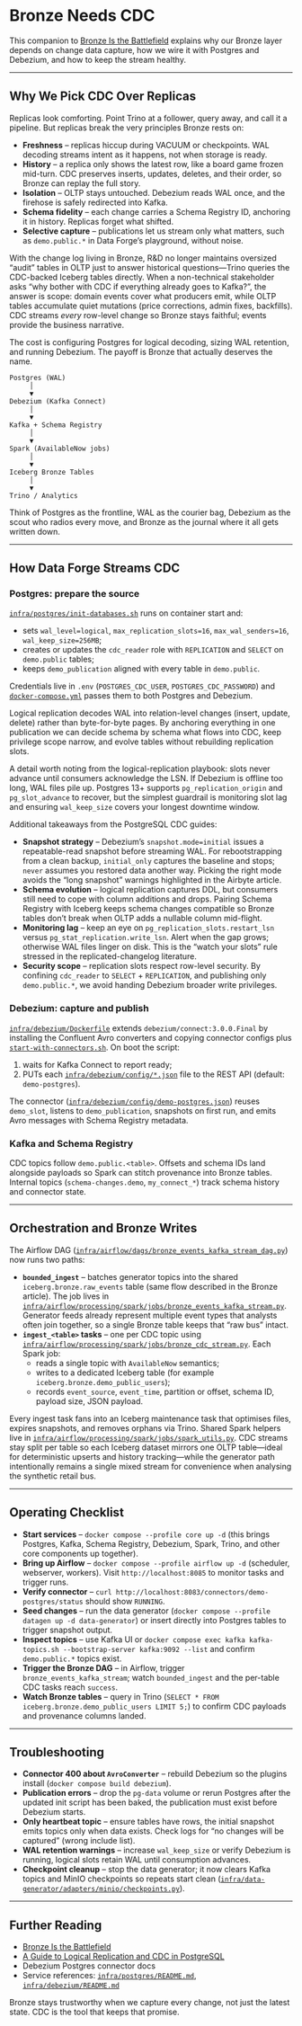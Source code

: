 # Bronze Needs CDC

This companion to [Bronze Is the Battlefield](bronze-is-the-battlefield.md) explains why our Bronze layer depends on change data capture, how we wire it with Postgres and Debezium, and how to keep the stream healthy.

---

## Why We Pick CDC Over Replicas

Replicas look comforting. Point Trino at a follower, query away, and call it a pipeline. But replicas break the very principles Bronze rests on:

- **Freshness** – replicas hiccup during VACUUM or checkpoints. WAL decoding streams intent as it happens, not when storage is ready.
- **History** – a replica only shows the latest row, like a board game frozen mid-turn. CDC preserves inserts, updates, deletes, and their order, so Bronze can replay the full story.
- **Isolation** – OLTP stays untouched. Debezium reads WAL once, and the firehose is safely redirected into Kafka.
- **Schema fidelity** – each change carries a Schema Registry ID, anchoring it in history. Replicas forget what shifted.
- **Selective capture** – publications let us stream only what matters, such as `demo.public.*` in Data Forge’s playground, without noise.

With the change log living in Bronze, R&D no longer maintains oversized “audit” tables in OLTP just to answer historical questions—Trino queries the CDC-backed Iceberg tables directly. When a non-technical stakeholder asks “why bother with CDC if everything already goes to Kafka?”, the answer is scope: domain events cover what producers emit, while OLTP tables accumulate quiet mutations (price corrections, admin fixes, backfills). CDC streams *every* row-level change so Bronze stays faithful; events provide the business narrative.

The cost is configuring Postgres for logical decoding, sizing WAL retention, and running Debezium. The payoff is Bronze that actually deserves the name.

```
Postgres (WAL)
     │
     ▼
Debezium (Kafka Connect)
     │
     ▼
Kafka + Schema Registry
     │
     ▼
Spark (AvailableNow jobs)
     │
     ▼
Iceberg Bronze Tables
     │
     ▼
Trino / Analytics
```

Think of Postgres as the frontline, WAL as the courier bag, Debezium as the scout who radios every move, and Bronze as the journal where it all gets written down.

---

## How Data Forge Streams CDC

### Postgres: prepare the source

[`infra/postgres/init-databases.sh`](../../infra/postgres/init-databases.sh) runs on container start and:

- sets `wal_level=logical`, `max_replication_slots=16`, `max_wal_senders=16`, `wal_keep_size=256MB`;
- creates or updates the `cdc_reader` role with `REPLICATION` and `SELECT` on `demo.public` tables;
- keeps `demo_publication` aligned with every table in `demo.public`.

Credentials live in `.env` (`POSTGRES_CDC_USER`, `POSTGRES_CDC_PASSWORD`) and [`docker-compose.yml`](../../docker-compose.yml) passes them to both Postgres and Debezium.

Logical replication decodes WAL into relation-level changes (insert, update, delete) rather than byte-for-byte pages. By anchoring everything in one publication we can decide schema by schema what flows into CDC, keep privilege scope narrow, and evolve tables without rebuilding replication slots.

A detail worth noting from the logical-replication playbook: slots never advance until consumers acknowledge the LSN. If Debezium is offline too long, WAL files pile up. Postgres 13+ supports `pg_replication_origin` and `pg_slot_advance` to recover, but the simplest guardrail is monitoring slot lag and ensuring `wal_keep_size` covers your longest downtime window.

Additional takeaways from the PostgreSQL CDC guides:

- **Snapshot strategy** – Debezium’s `snapshot.mode=initial` issues a repeatable-read snapshot before streaming WAL. For rebootstrapping from a clean backup, `initial_only` captures the baseline and stops; `never` assumes you restored data another way. Picking the right mode avoids the “long snapshot” warnings highlighted in the Airbyte article.
- **Schema evolution** – logical replication captures DDL, but consumers still need to cope with column additions and drops. Pairing Schema Registry with Iceberg keeps schema changes compatible so Bronze tables don’t break when OLTP adds a nullable column mid-flight.
- **Monitoring lag** – keep an eye on `pg_replication_slots.restart_lsn` versus `pg_stat_replication.write_lsn`. Alert when the gap grows; otherwise WAL files linger on disk. This is the “watch your slots” rule stressed in the replicated-changelog literature.
- **Security scope** – replication slots respect row-level security. By confining `cdc_reader` to `SELECT` + `REPLICATION`, and publishing only `demo.public.*`, we avoid handing Debezium broader write privileges.

### Debezium: capture and publish

[`infra/debezium/Dockerfile`](../../infra/debezium/Dockerfile) extends `debezium/connect:3.0.0.Final` by installing the Confluent Avro converters and copying connector configs plus [`start-with-connectors.sh`](../../infra/debezium/start-with-connectors.sh). On boot the script:

1. waits for Kafka Connect to report ready;
2. PUTs each [`infra/debezium/config/*.json`](../../infra/debezium/config/) file to the REST API (default: `demo-postgres`).

The connector ([`infra/debezium/config/demo-postgres.json`](../../infra/debezium/config/demo-postgres.json)) reuses `demo_slot`, listens to `demo_publication`, snapshots on first run, and emits Avro messages with Schema Registry metadata.

### Kafka and Schema Registry

CDC topics follow `demo.public.<table>`. Offsets and schema IDs land alongside payloads so Spark can stitch provenance into Bronze tables. Internal topics (`schema-changes.demo`, `my_connect_*`) track schema history and connector state.

---

## Orchestration and Bronze Writes

The Airflow DAG ([`infra/airflow/dags/bronze_events_kafka_stream_dag.py`](../../infra/airflow/dags/bronze_events_kafka_stream_dag.py)) now runs two paths:

- **`bounded_ingest`** – batches generator topics into the shared `iceberg.bronze.raw_events` table (same flow described in the Bronze article). The job lives in [`infra/airflow/processing/spark/jobs/bronze_events_kafka_stream.py`](../../infra/airflow/processing/spark/jobs/bronze_events_kafka_stream.py). Generator feeds already represent multiple event types that analysts often join together, so a single Bronze table keeps that “raw bus” intact.
- **`ingest_<table>` tasks** – one per CDC topic using [`infra/airflow/processing/spark/jobs/bronze_cdc_stream.py`](../../infra/airflow/processing/spark/jobs/bronze_cdc_stream.py). Each Spark job:
  - reads a single topic with `AvailableNow` semantics;
  - writes to a dedicated Iceberg table (for example `iceberg.bronze.demo_public_users`);
  - records `event_source`, `event_time`, partition or offset, schema ID, payload size, JSON payload.

Every ingest task fans into an Iceberg maintenance task that optimises files, expires snapshots, and removes orphans via Trino. Shared Spark helpers live in [`infra/airflow/processing/spark/jobs/spark_utils.py`](../../infra/airflow/processing/spark/jobs/spark_utils.py). CDC streams stay split per table so each Iceberg dataset mirrors one OLTP table—ideal for deterministic upserts and history tracking—while the generator path intentionally remains a single mixed stream for convenience when analysing the synthetic retail bus.

---

## Operating Checklist

- **Start services** – `docker compose --profile core up -d` (this brings Postgres, Kafka, Schema Registry, Debezium, Spark, Trino, and other core components up together).
- **Bring up Airflow** – `docker compose --profile airflow up -d` (scheduler, webserver, workers). Visit `http://localhost:8085` to monitor tasks and trigger runs.
- **Verify connector** – `curl http://localhost:8083/connectors/demo-postgres/status` should show `RUNNING`.
- **Seed changes** – run the data generator (`docker compose --profile datagen up -d data-generator`) or insert directly into Postgres tables to trigger snapshot output.
- **Inspect topics** – use Kafka UI or `docker compose exec kafka kafka-topics.sh --bootstrap-server kafka:9092 --list` and confirm `demo.public.*` topics exist.
- **Trigger the Bronze DAG** – in Airflow, trigger `bronze_events_kafka_stream`; watch `bounded_ingest` and the per-table CDC tasks reach `success`.
- **Watch Bronze tables** – query in Trino (`SELECT * FROM iceberg.bronze.demo_public_users LIMIT 5;`) to confirm CDC payloads and provenance columns landed.

---

## Troubleshooting

- **Connector 400 about `AvroConverter`** – rebuild Debezium so the plugins install (`docker compose build debezium`).
- **Publication errors** – drop the `pg-data` volume or rerun Postgres after the updated init script has been baked, the publication must exist before Debezium starts.
- **Only heartbeat topic** – ensure tables have rows, the initial snapshot emits topics only when data exists. Check logs for “no changes will be captured” (wrong include list).
- **WAL retention warnings** – increase `wal_keep_size` or verify Debezium is running, logical slots retain WAL until consumption advances.
- **Checkpoint cleanup** – stop the data generator; it now clears Kafka topics and MinIO checkpoints so repeats start clean ([`infra/data-generator/adapters/minio/checkpoints.py`](../../infra/data-generator/adapters/minio/checkpoints.py)).

---

## Further Reading

- [Bronze Is the Battlefield](bronze-is-the-battlefield.md)
- [A Guide to Logical Replication and CDC in PostgreSQL](https://airbyte.com/blog/a-guide-to-logical-replication-and-cdc-in-postgresql)
- Debezium Postgres connector docs
- Service references: [`infra/postgres/README.md`](../../infra/postgres/README.md), [`infra/debezium/README.md`](../../infra/debezium/README.md)

Bronze stays trustworthy when we capture every change, not just the latest state. CDC is the tool that keeps that promise.
